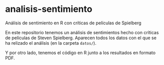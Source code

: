# analisis-sentimiento
Análisis de sentimiento en R con críticas de películas de Spielberg

En este repositorio tenemos un análisis de sentimientos hecho con críticas de películas de Steven Spielberg. 
Aparecen todos los datos con el que se ha relizado el análisis (en la carpeta `datos/`).

Y por otro lado, tenemos el código en R junto a los resultados en formato PDF.
